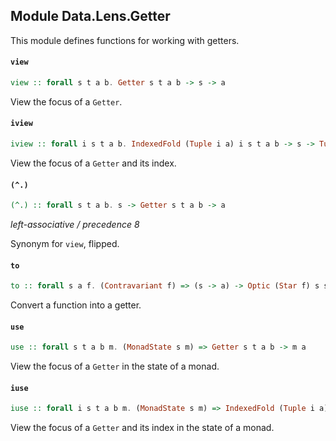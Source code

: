 ## Module Data.Lens.Getter

This module defines functions for working with getters.

#### `view`

``` purescript
view :: forall s t a b. Getter s t a b -> s -> a
```

View the focus of a `Getter`.

#### `iview`

``` purescript
iview :: forall i s t a b. IndexedFold (Tuple i a) i s t a b -> s -> Tuple i a
```

View the focus of a `Getter` and its index.

#### `(^.)`

``` purescript
(^.) :: forall s t a b. s -> Getter s t a b -> a
```

_left-associative / precedence 8_

Synonym for `view`, flipped.

#### `to`

``` purescript
to :: forall s a f. (Contravariant f) => (s -> a) -> Optic (Star f) s s a a
```

Convert a function into a getter.

#### `use`

``` purescript
use :: forall s t a b m. (MonadState s m) => Getter s t a b -> m a
```

View the focus of a `Getter` in the state of a monad.

#### `iuse`

``` purescript
iuse :: forall i s t a b m. (MonadState s m) => IndexedFold (Tuple i a) i s t a b -> m (Tuple i a)
```

View the focus of a `Getter` and its index in the state of a monad.


